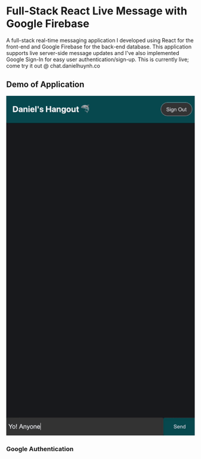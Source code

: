 # Full-Stack React Live Message with Google Firebase
A full-stack real-time messaging application I developed using React for the front-end and Google Firebase for the back-end database. This application supports live server-side message updates and I've also implemented Google Sign-In for easy user authentication/sign-up. This is currently live; come try it out @ chat.danielhuynh.co
## Demo of Application
![](chatdemo.gif)

### Google Authentication
